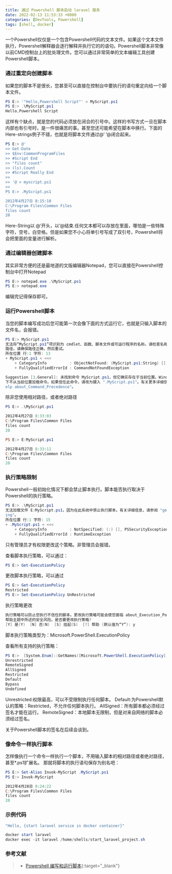 ```yaml
---
title: 通过 Powershell 脚本启动 laravel 服务
date: 2022-02-13 11:53:33 +0800
categories: [DevTools, Powershell]
tags: [shell, docker]
---
```


一个Powershell仅仅是一个包含Powershell代码的文本文件。如果这个文本文件执行，Powershell解释器会逐行解释并执行它的的语句。Powershell脚本非常像以前CMD控制台上的批处理文件。您可以通过非常简单的文本编辑工具创建Powershell脚本。

### 通过重定向创建脚本

如果您的脚本不是很长，您甚至可以直接在控制台中要执行的语句重定向给一个脚本文件。

```powershell
PS E:> '"Hello,Powershell Script"' > MyScript.ps1
PS E:> .\MyScript.ps1
Hello,Powershell Script
```

这样有个缺点，就是您的代码必须放在闭合的引号中。这样的书写方式一旦在脚本内部也有引号时，是一件很痛苦的事。甚至您还可能希望在脚本中换行。下面的Here-strings例子不错，也就是将脚本文件通过@‘ ’@闭合起来。

```powershell
PS E:> @'
>> Get-Date
>> $Env:CommonProgramFiles
>> #Script End
>> "files count"
>> (ls).Count
>> #Script Really End
>>
>> '@ > myscript.ps1
>>
PS E:> .MyScript.ps1

2012年4月27日 8:15:10
C:\Program Files\Common Files
files count
20
```

Here-String以 @‘开头，以’@结束.任何文本都可以存放在里面，哪怕是一些特殊字符，空号，白空格。但是如果您不小心将单引号写成了双引号，Powershell将会把里面的变量进行解析。

### 通过编辑器创建脚本

其实非常方便的还是最地道的文版编辑器Notepad，您可以直接在Powershell控制台中打开Notepad

```powershell
PS E:> notepad.exe .\MyScript.ps1
PS E:> notepad.exe
```

编辑完记得保存即可。

### 运行Powershell脚本

当您的脚本编写成功后您可能第一次会像下面的方式运行它，也就是只输入脚本的文件名，会报错。

```powershell
PS E:> MyScript.ps1
无法将“MyScript.ps1”项识别为 cmdlet、函数、脚本文件或可运行程序的名称。请检查名称的拼写，如果包括
路径，请确保路径正确，然后重试。
所在位置 行:1 字符: 13
+ MyScript.ps1 < <<<
    + CategoryInfo          : ObjectNotFound: (MyScript.ps1:String) [], CommandNotFoundException
    + FullyQualifiedErrorId : CommandNotFoundException

Suggestion [3,General]: 未找到命令 MyScript.ps1，但它确实存在于当前位置。Windows PowerShell 默认情况
下不从当前位置加载命令。如果信任此命令，请改为键入 ".MyScript.ps1"。有关更多详细信息，请参阅 "get-h
elp about_Command_Precedence"。
```

除非您使用相对路径，或者绝对路径

```powershell
PS E:> .\MyScript.ps1

2012年4月27日 8:33:03
C:\Program Files\Common Files
files count
20

PS E:> E:MyScript.ps1

2012年4月27日 8:33:11
C:\Program Files\Common Files
files count
20
```

### 执行策略限制

Powershell一般初始化情况下都会禁止脚本执行。脚本能否执行取决于Powershell的执行策略。

```powershell
PS E:> .\MyScript.ps1
无法加载文件 E:MyScript.ps1，因为在此系统中禁止执行脚本。有关详细信息，请参阅 "get-help about_sign
ing"。
所在位置 行:1 字符: 15
+ .MyScript.ps1 < <<<
    + CategoryInfo          : NotSpecified: (:) [], PSSecurityException
    + FullyQualifiedErrorId : RuntimeException
```

只有管理员才有权限更改这个策略。非管理员会报错。

查看脚本执行策略，可以通过：

```powershell
PS E:> Get-ExecutionPolicy
```
更改脚本执行策略，可以通过

```powershell
PS E:> Get-ExecutionPolicy
Restricted
PS E:> Set-ExecutionPolicy UnRestricted
```

执行策略更改

```powershell
执行策略可以防止您执行不信任的脚本。更改执行策略可能会使您面临 about_Execution_Policies
帮助主题中所述的安全风险。是否要更改执行策略?
[Y] 是(Y)  [N] 否(N)  [S] 挂起(S)  [?] 帮助 (默认值为“Y”): y
```
脚本执行策略类型为：Microsoft.PowerShell.ExecutionPolicy

查看所有支持的执行策略：

```powershell
PS E:>  [System.Enum]::GetNames([Microsoft.PowerShell.ExecutionPolicy])
Unrestricted
RemoteSigned
AllSigned
Restricted
Default
Bypass
Undefined
```

Unrestricted:权限最高，可以不受限制执行任何脚本。
Default:为Powershell默认的策略：Restricted，不允许任何脚本执行。
AllSigned：所有脚本都必须经过签名才能在运行。
RemoteSigned：本地脚本无限制，但是对来自网络的脚本必须经过签名。

关于Powershell脚本的签名在后续会谈到。

### 像命令一样执行脚本

怎样像执行一个命令一样执行一个脚本，不用输入脚本的相对路径或者绝对路径，甚至*.ps1扩展名。
那就将脚本的执行语句保存为别名吧：

```powershell
PS E:> Set-Alias Invok-MyScript .MyScript.ps1
PS E:> Invok-MyScript

2012年4月28日 0:24:22
C:\Program Files\Common Files
files count
20
```

### 示例代码
```powershell
"Hello, {start laravel service in docker container}"

docker start laravel
docker exec -it laravel /home/shells/start_laravel_project.sh
```

### 参考文献

> - [Powershell 编写和运行脚本](https://www.pstips.net/powershell-create-and-start-scripts.html){:target="_blank"}
